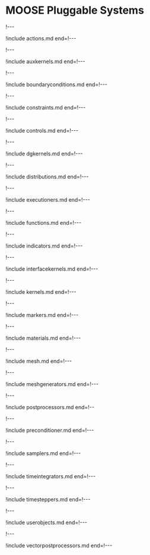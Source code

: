 # MOOSE Pluggable Systems

!---

!include actions.md end=!---

!---

!include auxkernels.md end=!---

!---

!include boundaryconditions.md end=!---

!---

!include constraints.md end=!---

!---

!include controls.md end=!---

!---

!include dgkernels.md end=!---

!---

!include distributions.md end=!---

!---

!include executioners.md end=!---

!---

!include functions.md end=!---

!---

!include indicators.md end=!---

!---

!include interfacekernels.md end=!---

!---

!include kernels.md end=!---

!---

!include markers.md end=!---

!---

!include materials.md end=!---

!---

!include mesh.md end=!---

!---

!include meshgenerators.md end=!---

!---

!include postprocessors.md end=!--

!---

!include preconditioner.md end=!---

!---

!include samplers.md end=!---

!---

!include timeintegrators.md end=!---

!---

!include timesteppers.md end=!---

!---

!include userobjects.md end=!---

!---

!include vectorpostprocessors.md end=!---
